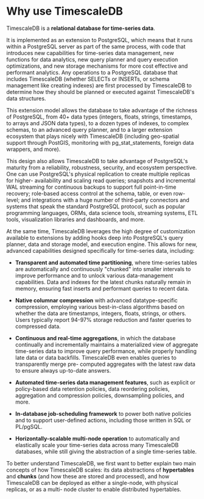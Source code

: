 # Why use TimescaleDB

TimescaleDB is a **relational database for time-series data**.

It is implemented as an extension to PostgreSQL, which means that it runs
within a PostgreSQL server as part of the same process, with code that
introduces new capabilities for time-series data management, new functions
for data analytics, new query planner and query execution optimizations, and
new storage mechanisms for more cost effective and performant analytics.
Any operations to a PostgreSQL database that includes TimescaleDB (whether
SELECTs or INSERTs, or schema management like creating indexes) are first
processed by TimescaleDB to determine how they should be planned or
executed against TimescaleDB's data structures.

This extension model allows the database to take advantage of the richness of
PostgreSQL, from 40+ data types (integers, floats, strings, timestamps,
to arrays and JSON data types), to a dozen types of indexes, to complex
schemas, to an advanced query planner, and to a larger extension ecosystem
that plays nicely with TimescaleDB (including geo-spatial support through
PostGIS, monitoring with pg_stat_statements, foreign data wrappers, and more).

This design also allows TimescaleDB to take advantage of PostgreSQL's maturity
from a reliability, robustness, security, and ecosystem perspective. One can
use PostgreSQL's physical replication to create multiple replicas for higher-
availability and scaling read queries; snapshots and incremental WAL streaming
for continuous backups to support full point-in-time recovery; role-based
access control at the schema, table, or even row-level; and integrations with
a huge number of third-party connectors and systems that speak the standard
PostgreSQL protocol, such as popular programming languages, ORMs, data science
tools, streaming systems, ETL tools, visualization libraries and dashboards,
and more.

At the same time, TimescaleDB leverages the high degree of customization
available to extensions by adding hooks deep into PostgreSQL's query planner,
data and storage model, and execution engine. This allows for new,
advanced capabilities designed specifically for time-series data, including:

- **Transparent and automated time partitioning**, where time-series tables are
  automatically and continuously "chunked" into smaller intervals to improve
  performance and to unlock various data-management capabilities. Data
  and indexes for the latest chunks naturally remain in memory,
  ensuring fast inserts and performant queries to recent data.

- **Native columnar compression** with advanced datatype-specific compression,
  employing various best-in-class algorithms based on whether the data are
  timestamps, integers, floats, strings, or others. Users typically report 94-97%
  storage reduction and faster queries to compressed data.

- **Continuous and real-time aggregations**, in which the database continually
  and incrementally maintains a materialized view of aggregate time-series data
  to improve query performance, while properly handling late data or data
  backfills. TimescaleDB even enables queries to transparently merge pre-
  computed aggregates with the latest raw data to ensure always up-to-date
  answers.

- **Automated time-series data management features**, such as explicit or
  policy-based data retention policies, data reordering policies, aggregation
  and compression policies, downsampling policies, and more.

- **In-database job-scheduling framework** to power both native policies and to
  support user-defined actions, including those written in SQL or PL/pgSQL.

- **Horizontally-scalable multi-node operation** to automatically and
  elastically scale your time-series data across many TimescaleDB databases,
  while still giving the abstraction of a single time-series table.

To better understand TimescaleDB, we first want to better explain two main
concepts of how TimescaleDB scales: its data abstractions of **hypertables**
and **chunks** (and how these are stored and processed), and how TimescaleDB
can be deployed as either a single-node, with physical replicas, or as a multi-
node cluster to enable distributed hypertables.
